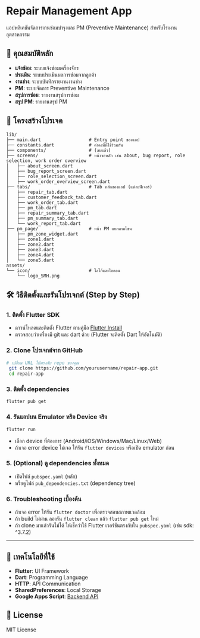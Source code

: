 # Repair Management App

แอปพลิเคชันจัดการงานซ่อมบำรุงและ PM (Preventive Maintenance) สำหรับโรงงานอุตสาหกรรม

## 🚀 คุณสมบัติหลัก

- **แจ้งซ่อม**: ระบบแจ้งซ่อมเครื่องจักร
- **ประเมิน**: ระบบประเมินผลการซ่อมจากลูกค้า
- **งานช่าง**: ระบบบันทึกรายงานงานช่าง
- **PM**: ระบบจัดการ Preventive Maintenance
- **สรุปการซ่อม**: รายงานสรุปการซ่อม
- **สรุป PM**: รายงานสรุป PM

## 📁 โครงสร้างโปรเจค

```
lib/
├── main.dart                  # Entry point ของแอป
├── constants.dart             # ค่าคงที่ที่ใช้ร่วมกัน
├── components/                # (ลบแล้ว)
├── screens/                   # หน้าจอหลัก เช่น about, bug report, role selection, work order overview
│   ├── about_screen.dart
│   ├── bug_report_screen.dart
│   ├── role_selection_screen.dart
│   ├── work_order_overview_screen.dart
├── tabs/                      # Tab หลักของแอป (แต่ละฟีเจอร์)
│   ├── repair_tab.dart
│   ├── customer_feedback_tab.dart
│   ├── work_order_tab.dart
│   ├── pm_tab.dart
│   ├── repair_summary_tab.dart
│   ├── pm_summary_tab.dart
│   └── work_report_tab.dart
├── pm_page/                   # หน้า PM แยกตามโซน
│   ├── pm_zone_widget.dart
│   ├── zone1.dart
│   ├── zone2.dart
│   ├── zone3.dart
│   ├── zone4.dart
│   └── zone5.dart
assets/
└── icon/                      # โลโก้และไอคอน
    └── logo_SMH.png
```
## 🛠️ วิธีติดตั้งและรันโปรเจกต์ (Step by Step)

### 1. ติดตั้ง Flutter SDK
- ดาวน์โหลดและติดตั้ง Flutter ตามคู่มือ [Flutter Install](https://docs.flutter.dev/get-started/install)
- ตรวจสอบว่าเครื่องมี git และ dart ด้วย (Flutter จะติดตั้ง Dart ให้อัตโนมัติ)

### 2. Clone โปรเจกต์จาก GitHub
```sh
# เปลี่ยน URL ให้ตรงกับ repo ของคุณ
 git clone https://github.com/yourusername/repair-app.git
 cd repair-app
```

### 3. ติดตั้ง dependencies
```sh
flutter pub get
```

### 4. รันแอปบน Emulator หรือ Device จริง
```sh
flutter run
```
- เลือก device ที่ต้องการ (Android/iOS/Windows/Mac/Linux/Web)
- ถ้าเจอ error device ไม่เจอ ให้รัน `flutter devices` หรือเปิด emulator ก่อน

### 5. (Optional) ดู dependencies ทั้งหมด
- เปิดไฟล์ `pubspec.yaml` (หลัก)
- หรือดูไฟล์ `pub_dependencies.txt` (dependency tree)

### 6. Troubleshooting เบื้องต้น
- ถ้าเจอ error ให้รัน `flutter doctor` เพื่อตรวจสอบสภาพแวดล้อม
- ถ้า build ไม่ผ่าน ลองรัน `flutter clean` แล้ว `flutter pub get` ใหม่
- ถ้า clone มาแล้วรันไม่ได้ ให้เช็คว่าใช้ Flutter เวอร์ชันตรงกับใน `pubspec.yaml` (เช่น sdk: ^3.7.2)

---
## 📱 เทคโนโลยีที่ใช้

- **Flutter**: UI Framework
- **Dart**: Programming Language
- **HTTP**: API Communication
- **SharedPreferences**: Local Storage
- **Google Apps Script**: [Backend API](https://drive.google.com/drive/folders/1mMsXylghW1H_1xkqm7W_BPS6UtSj-y4P?usp=sharing)

## 📄 License

MIT License